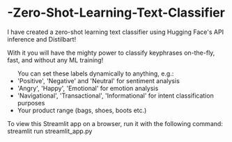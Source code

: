 # -Zero-Shot-Learning-Text-Classifier

I have created a zero-shot learning text classifier using Hugging Face's API inference and Distilbart!

With it you will have the mighty power to classify keyphrases on-the-fly, fast, and without any ML training!


<ul> You can set these labels dynamically to anything, e.g.:
  <li>'Positive', 'Negative' and 'Neutral' for sentiment analysis</li>
  <li>'Angry', 'Happy', 'Emotional' for emotion analysis</li>
  <li>'Navigational', 'Transactional', 'Informational' for intent classification purposes</li>
  <li>Your product range  (bags, shoes, boots etc.)</li>
</ul>



To view this Streamlit app on a browser, run it with the following command: streamlit run streamlit_app.py
